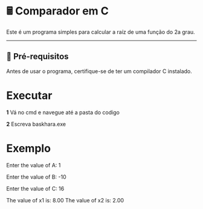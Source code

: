# 🖩 Comparador em C  

Este é um programa simples para calcular a raíz de uma função do 2a grau.  

---

## 🔧 **Pré-requisitos**  

Antes de usar o programa, certifique-se de ter um compilador C instalado.
# **Executar**

**1** Vá no cmd e navegue até a pasta do codigo 

**2** Escreva baskhara.exe

# **Exemplo**
Enter the value of A:  1

Enter the value of B:  -10

Enter the value of C:  16

The value of x1 is: 8.00
The value of x2 is: 2.00


